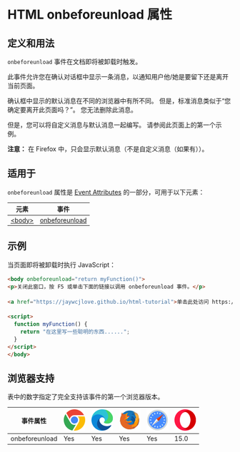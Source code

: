 HTML onbeforeunload 属性
===

## 定义和用法

`onbeforeunload` 事件在文档即将被卸载时触发。

此事件允许您在确认对话框中显示一条消息，以通知用户他/她是要留下还是离开当前页面。

确认框中显示的默认消息在不同的浏览器中有所不同。 但是，标准消息类似于“您确定要离开此页面吗？”。 您无法删除此消息。

但是，您可以将自定义消息与默认消息一起编写。 请参阅此页面上的第一个示例。

**注意：** 在 Firefox 中，只会显示默认消息（不是自定义消息（如果有））。

## 适用于

`onbeforeunload` 属性是 [Event Attributes](../attribute/onbeforeunload.md) 的一部分，可用于以下元素：

| 元素 | 事件 |
| --- | --- |
| [\<body>](../tags/body.md) | [onbeforeunload](../attribute/onbeforeunload.md) |
<!--rehype:style=width: 100%; display: inline-table;-->


[1]: ../assets/chrome.svg
[2]: ../assets/edge.svg
[3]: ../assets/firefox.svg
[4]: ../assets/safari.svg
[5]: ../assets/opera.svg


## 示例

当页面即将被卸载时执行 JavaScript：

```html idoc:preview:iframe
<body onbeforeunload="return myFunction()">
<p>关闭此窗口，按 F5 或单击下面的链接以调用 onbeforeunload 事件。</p>

<a href="https://jaywcjlove.github.io/html-tutorial">单击此处访问 https://jaywcjlove.github.io/html-tutorial</a>
  
<script>
  function myFunction() {
    return "在这里写一些聪明的东西......";
  }
</script>
</body>
```

## 浏览器支持

表中的数字指定了完全支持该事件的第一个浏览器版本。

| 事件属性 | ![chrome][1] | ![edge][2] | ![firefox][3] | ![safari][4] | ![opera][5] |
| --- | --- | --- | --- | --- | --- |
| onbeforeunload  | Yes | Yes | Yes | Yes | 15.0 |
<!--rehype:style=width: 100%; display: inline-table;-->


[1]: ../assets/chrome.svg
[2]: ../assets/edge.svg
[3]: ../assets/firefox.svg
[4]: ../assets/safari.svg
[5]: ../assets/opera.svg

